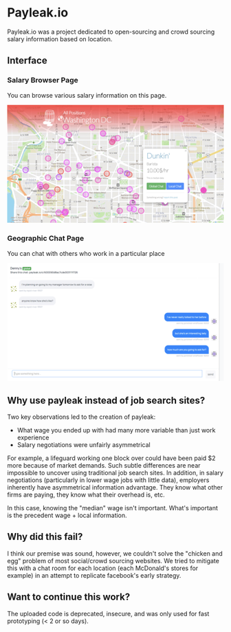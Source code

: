 
# Payleak.io
Payleak.io was a project dedicated to open-sourcing and crowd sourcing salary information based on location.

## Interface
### Salary Browser Page
You can browse various salary information on this page.

![alt text](https://github.com/ianmkim/payleak/blob/master/img/main.png?raw=true)

### Geographic Chat Page
You can chat with others who work in a particular place

![alt text](https://github.com/ianmkim/payleak/blob/master/img/secondary.png?raw=true)

## Why use payleak instead of job search sites?
Two key observations led to the creation of payleak:
 - What wage you ended up with had many more variable than just work experience
 - Salary negotiations were unfairly asymmetrical

For example, a lifeguard working one block over could have been paid $2 more because of market demands. Such subtle differences are near impossible to uncover using traditional job search sites.
In addition, in salary negotiations (particularly in lower wage jobs with little data), employers inherently have asymmetrical information advantage. They know what other firms are paying, they know what their overhead is, etc.

In this case, knowing the "median" wage isn't important. What's important is the precedent wage + local information.

## Why did this fail?
I think our premise was sound, however, we couldn't solve the "chicken and egg" problem of most social/crowd sourcing websites. We tried to mitigate this with a chat room for each location (each McDonald's stores for example) in an attempt to replicate facebook's early strategy.

## Want to continue this work?
The uploaded code is deprecated, insecure, and was only used for fast prototyping (< 2 or so days).
